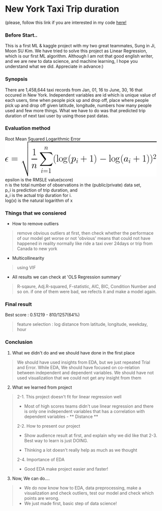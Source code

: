 ﻿# New York Taxi Trip duration 
(please, follow this link if you are interested in my code [here!](https://github.com/KANG91/dss-project-taxi/blob/master/Kang/after_project_summary.ipynb)

### Before Start..
This is a first ML & kaggle project with my two great teammates, Sung in Ji, Moon SU Kim. We have tried to solve this project as Linear Regression, which is our first ML algorithm. Although I am not that good english writer, and we are new to data science, and machine learning, I hope you understand what we did. Appreciate in advance:)

### Synopsis
There are 1,458,644 taxi records from Jan, 01, 16 to June, 30, 16 that occured in New York. Independent variables are id which is unique value of each users, time when people pick up and drop off, place where people pick up and drop off given latitude, longitude, numbers how many people used and few more things. What we have to do was that predicted trip duration of next taxi user by using those past datas.

### Evaluation method
Root Mean Squared Logarithmic Error
![img](Evaluation_method.png)  
epsilon is the RMSLE value(score)  
n is the total number of observations in the (public/private) data set,  
p_i is prediction of trip duration, and  
a_i is the actual trip duration for i.  
log(x) is the natural logarithm of x  

### Things that we consiered
- How to remove outliers
> remove obvious outliers at first, then check whether the performace of our model get worse or not
> 'obvious' means that could not have happened in reality normally like ride a taxi over 24days or trip from Canada to new york 
- Multicollinearity
> using VIF 
- All results we can check at 'OLS Regression summary'
> R-sqaure, Adj.R-squared, F-statistic, AIC, BIC, Condition Number and so on.
> if one of them were bad, we refects it and make a model again. 
> 
### Final result

Best score : 0.51219 - 810/1257(64%)
> feature selection : log distance from latitude, longitude, weekday, hour

### Conclusion

1. What we didn't do and we should have done in the first place
> We should have used insights from EDA, but we just repeated Trial and Error.
> While EDA, We should have focused on co-relation between independent and dependent variables.
> We should have not used visualization that we could not get any insight from them

2. What we learned from project
> 2-1. This project doesn't fit for linear regression well
> - Most of high scores teams didn't use linear regression and there is only one independent variables that has a correlation with dependent variables - ** Distance **
> 
> 2-2. How to present our project
> - Show audience result at first, and explain why we did like that
> 2-3. Best way to learn is just DOING.
> 
> - Thinking a lot doesn't really help as much as we thought
> 
> 2-4. Importance of EDA
> 
> - Good EDA make project easier and faster!

3. Now, We can do....
> - We do now know how to EDA, data preprocessing, make a visualization and check outliers, test our model and check which points are wrong.
> - We just made first, basic step of data science!
